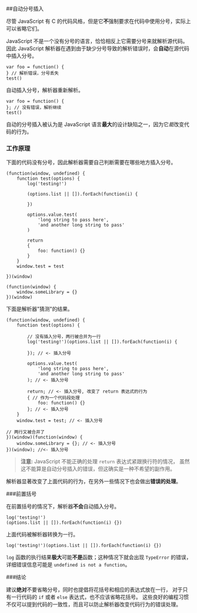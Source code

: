 ﻿##自动分号插入

尽管 JavaScript 有 C 的代码风格，但是它**不**强制要求在代码中使用分号，实际上可以省略它们。

JavaScript 不是一个没有分号的语言，恰恰相反上它需要分号来就解析源代码。
因此 JavaScript 解析器在遇到由于缺少分号导致的解析错误时，会**自动**在源代码中插入分号。

    var foo = function() {
    } // 解析错误，分号丢失
    test()

自动插入分号，解析器重新解析。

    var foo = function() {
    }; // 没有错误，解析继续
    test()

自动的分号插入被认为是 JavaScript 语言**最大**的设计缺陷之一，因为它*能*改变代码的行为。

### 工作原理

下面的代码没有分号，因此解析器需要自己判断需要在哪些地方插入分号。

    (function(window, undefined) {
        function test(options) {
            log('testing!')

            (options.list || []).forEach(function(i) {

            })

            options.value.test(
                'long string to pass here',
                'and another long string to pass'
            )

            return
            {
                foo: function() {}
            }
        }
        window.test = test

    })(window)

    (function(window) {
        window.someLibrary = {}
    })(window)

下面是解析器"猜测"的结果。

    (function(window, undefined) {
        function test(options) {

            // 没有插入分号，两行被合并为一行
            log('testing!')(options.list || []).forEach(function(i) {

            }); // <- 插入分号

            options.value.test(
                'long string to pass here',
                'and another long string to pass'
            ); // <- 插入分号

            return; // <- 插入分号, 改变了 return 表达式的行为
            { // 作为一个代码段处理
                foo: function() {} 
            }; // <- 插入分号
        }
        window.test = test; // <- 插入分号

    // 两行又被合并了
    })(window)(function(window) {
        window.someLibrary = {}; // <- 插入分号
    })(window); //<- 插入分号

> **注意:** JavaScript 不能正确的处理 `return` 表达式紧跟换行符的情况，
> 虽然这不能算是自动分号插入的错误，但这确实是一种不希望的副作用。

解析器显著改变了上面代码的行为，在另外一些情况下也会做出**错误的处理**。

###前置括号

在前置括号的情况下，解析器**不会**自动插入分号。

    log('testing!')
    (options.list || []).forEach(function(i) {})

上面代码被解析器转换为一行。

    log('testing!')(options.list || []).forEach(function(i) {})

`log` 函数的执行结果**极大**可能**不是**函数；这种情况下就会出现 `TypeError` 的错误，详细错误信息可能是 `undefined is not a function`。

###结论

建议**绝对**不要省略分号，同时也提倡将花括号和相应的表达式放在一行，
对于只有一行代码的 `if` 或者 `else` 表达式，也不应该省略花括号。
这些良好的编程习惯不仅可以提到代码的一致性，而且可以防止解析器改变代码行为的错误处理。

